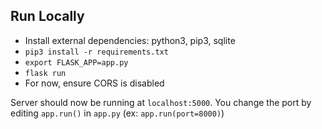 ## Run Locally
* Install external dependencies: python3, pip3, sqlite
* `pip3 install -r requirements.txt`
* `export FLASK_APP=app.py`
* `flask run`
* For now, ensure CORS is disabled

Server should now be running at `localhost:5000`. You change the port by editing `app.run()` in `app.py` (ex: `app.run(port=8000)`)
